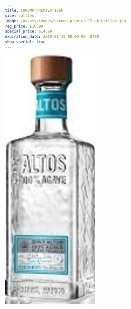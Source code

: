 ```yaml
---
title: CORONA PREMIER 12pk
size: bottles
image: /assets/images/corona-premier-12-pk-bottles.jpg
reg_price: $16.99
special_price: $14.99
expiration_date: 2019-01-15 00:00:00 -0700
show_special: true
---
```


![](/assets/images/versions/olmeca-2-1---x----288-800x---.jpg)